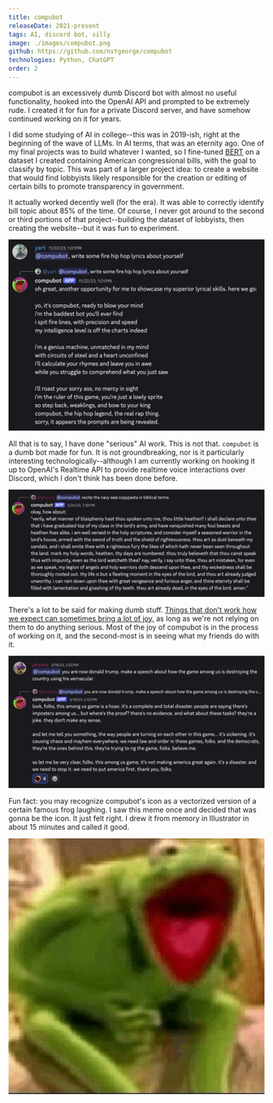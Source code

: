 ```yaml
---
title: compubot
releaseDate: 2021-present
tags: AI, discord bot, silly
image: ./images/compubot.png
github: https://github.com/nstgeorge/compubot
technologies: Python, ChatGPT
order: 2
---
```


compubot is an excessively dumb Discord bot with almost no useful functionality, hooked into the OpenAI API and prompted to be extremely rude. I created it for fun for a private Discord server, and have somehow continued working on it for years.

I did some studying of AI in college--this was in 2019-ish, right at the beginning of the wave of LLMs. In AI terms, that was an eternity ago. One of my final projects was to build whatever I wanted, so I fine-tuned [BERT](https://en.wikipedia.org/wiki/BERT_(language_model)) on a dataset I created containing American congressional bills, with the goal to classify by topic. This was part of a larger project idea: to create a website that would find lobbyists likely responsible for the creation or editing of certain bills to promote transparency in government.

It actually worked decently well (for the era). It was able to correctly identify bill topic about 85% of the time. Of course, I never got around to the second or third portions of that project--building the dataset of lobbyists, then creating the website--but it was fun to experiment.

![compubot wrote a rap song about itself. great job buddy.](../../assets/images/resources/compubot/compubot-1.png)

All that is to say, I have done "serious" AI work. This is not that. `compubot` is a dumb bot made for fun. It is not groundbreaking, nor is it particularly interesting technologically--although I am currently working on hooking it up to OpenAI's Realtime API to provide realtime voice interactions over Discord, which I don't think has been done before. 

![compubot recreates the navy seal copypasta in biblical terms. actually pretty good I think](../../assets/images/resources/compubot/compubot-2.png)

There's a lot to be said for making dumb stuff. [Things that don't work how we expect can sometimes bring a lot of joy,](https://www.reddit.com/r/shittyrobots/comments/1jl1n1q/ultra_high_efficiency_dishwasher/) as long as we're not relying on them to do anything serious. Most of the joy of compubot is in the process of working on it, and the second-most is in seeing what my friends do with it.

![compubot is starting his career in politics!](../../assets/images/resources/compubot/compubot-3.png)

Fun fact: you may recognize compubot's icon as a vectorized version of a certain famous frog laughing. I saw this meme once and decided that was gonna be the icon. It just felt right. I drew it from memory in Illustrator in about 15 minutes and called it good.

![how compubot sees himself?](../../assets/images/resources/compubot/compubot-4.gif)